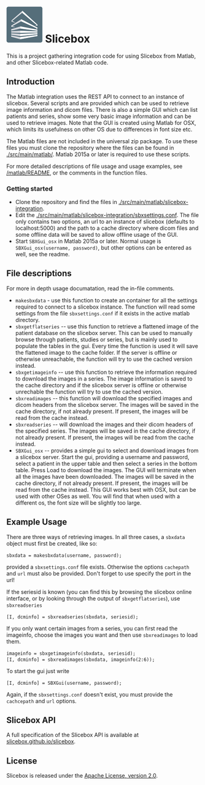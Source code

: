 ![](./docs/logo_white_framed.png "Slicebox") Slicebox
=====================================================

This is a project gathering integration code for using Slicebox from Matlab, and other Slicebox-related Matlab code.

Introduction
------------

The Matlab integration uses the REST API to connect to an instance of slicebox. Several scripts and are provided which can be used to retrieve image information and dicom files. There is also a simple GUI which can list patients and series, show some very basic image information and can be used to retrieve images. Note that the GUI is created using Matlab for OSX, which limits its usefulness on other OS due to differences in font size etc.

The Matlab files are not included in the universal zip package. To use these files you must clone the repository where the files can be found in [./src/main/matlab/](/src/main/matlab/). Matlab 2015a or later is required to use these scripts.

For more detailed descriptions of file usage and usage examples, see [/matlab/README](src/main/matlab/README.txt), or the comments in the function files.

### Getting started

* Clone the repository and find the files in [./src/main/matlab/slicebox-integration](src/main/matlab/slicebox-integration).
* Edit the [./src/main/matlab/slicebox-integration/sbxsettings.conf](sbxsettings.conf). The file only contains two options, an url to an instance of slicebox (defaults to localhost:5000) and the path to a cache directory where dicom files and some offline data will be saved to allow offline usage of the GUI.
* Start `SBXGui_osx` in Matlab 2015a or later. Normal usage is `SBXGui_osx(username, password)`, but other options can be entered as well, see the readme.

File descriptions
-----------------

For more in depth usage documatation, read the in-file comments.

* `makesbxdata` - use this function to create an container for all the settings required to connect to a slicebox instance. The function will read some settings from the file `sbxsettings.conf` if it exists in the active matlab directory.
* `sbxgetflatseries` -- use this function to retrieve a flattened image of the patient database on the slicebox server. This can be used to manually browse through patients, studies or series, but is mainly used to populate the tables in the gui. Every time the function is used it will save the flattened image to the cache folder. If the server is offline or otherwise unreachable, the function will try to use the cached version instead.
* `sbxgetimageinfo` -- use this function to retrieve the information required to download the images in a series. The image information is saved to the cache directory and if the slicebox server is offline or otherwise unrechable the function will try to use the cached version.
* `sbxreadimages` -- this function will download the specified images and dicom headers from the slicebox server. The images will be saved in the cache directory, if not already present. If present, the images will be read from the cache instead.
* `sbxreadseries` -- will download the images and their dicom headers of the specified series. The images will be saved in the cache directory, if not already present. If present, the images will be read from the cache instead.
* `SBXGui_osx` -- provides a simple gui to select and download images from a slicebox server. Start the gui, providing a username and password, select a patient in the upper table and then select a series in the bottom table. Press Load to download the images. The GUI will terminate when all the images have been downloaded. The images will be saved in the cache directory, if not already present. If present, the images will be read from the cache instead. This GUI works best with OSX, but can be used with other OSes as well. You will find that when used with a different os, the font size will be slightly too large.

Example Usage
-------------

There are three ways of retrieving images. In all three cases, a `sbxdata` object must first be created, like so:

```
sbxdata = makesbxdata(username, password);
```

provided a `sbxsettings.conf` file exists. Otherwise the options `cachepath` and `url` must also be provided. Don't forget to use specify the port in the url!

If the seriesid is known (you can find this by browsing the slicebox online interface, or by looking through the output of `sbxgetflatseries`), use `sbxreadseries`

```
[I, dcminfo] = sbxreadseries(sbxdata, seriesid);
```

If you only want certain images from a series, you can first read the imageinfo, choose the images you want and then use `sbxreadimages` to load them.

```
imageinfo = sbxgetimageinfo(sbxdata, seriesid);
[I, dcminfo] = sbxreadimages(sbxdata, imageinfo(2:6));
```

To start the gui just write

```
[I, dcminfo] = SBXGui(username, password);
```

Again, if the `sbxsettings.conf` doesn't exist, you must provide the `cachcepath` and `url` options.

Slicebox API
------------

A full specification of the Slicebox API is available at [slicebox.github.io/slicebox](http://slicebox.github.io/slicebox).

License
-------

Slicebox is released under the [Apache License, version 2.0](./LICENSE).
